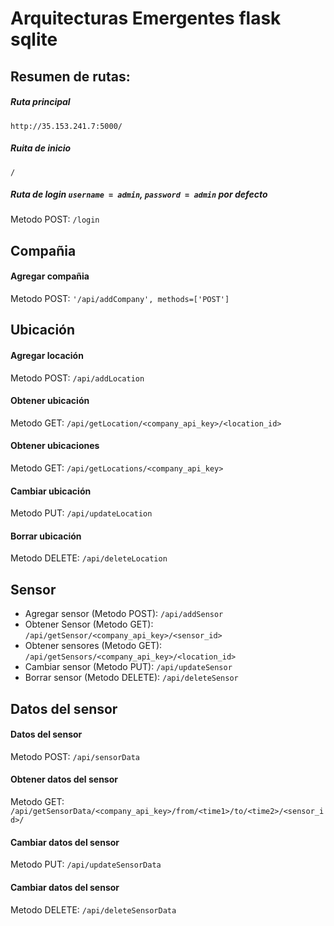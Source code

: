 # Arquitecturas Emergentes flask sqlite

## Resumen de rutas:
##### Ruta principal
`http://35.153.241.7:5000/`

##### Ruita de inicio
`/` 

##### Ruta de login `username = admin`, `password = admin` por defecto
Metodo POST: `/login`      

## Compañia
#### Agregar compañia 
Metodo POST: `'/api/addCompany', methods=['POST']`

## Ubicación
#### Agregar locación
Metodo POST: `/api/addLocation`
#### Obtener ubicación
Metodo GET: `/api/getLocation/<company_api_key>/<location_id>`
#### Obtener ubicaciones
Metodo GET: `/api/getLocations/<company_api_key>`
#### Cambiar ubicación
Metodo PUT: `/api/updateLocation`
#### Borrar ubicación
Metodo DELETE: `/api/deleteLocation`

## Sensor
+ Agregar sensor (Metodo POST): `/api/addSensor`
+ Obtener Sensor (Metodo GET): `/api/getSensor/<company_api_key>/<sensor_id>`
+ Obtener sensores (Metodo GET): `/api/getSensors/<company_api_key>/<location_id>`
+ Cambiar sensor (Metodo PUT): `/api/updateSensor`
+ Borrar sensor (Metodo DELETE): `/api/deleteSensor`


## Datos del sensor
#### Datos del sensor
Metodo POST: `/api/sensorData`
#### Obtener datos del sensor
Metodo GET: `/api/getSensorData/<company_api_key>/from/<time1>/to/<time2>/<sensor_id>/`
#### Cambiar datos del sensor
Metodo PUT: `/api/updateSensorData`
#### Cambiar datos del sensor
Metodo DELETE: `/api/deleteSensorData`




